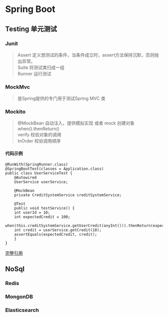 
# Spring Boot

## Testing 单元测试

### Junit
> Assert 定义想测试的条件，当条件成立时，assert方法保持沉默，否则抛出异常。  
> Suite 将测试类归成一组  
> Runner 运行测试  

### MockMvc 
> 是Spring提供的专门用于测试Spring MVC 类  

### Mockito
> @MockBean 自动注入，提供模拟实现 或者 mock 创建对象
> when().thenReturn()  
> verify 校验对象的调用  
> InOrder 校验调用顺序 

#### 代码示例
    @RunWith(SpringRunner.class)
    @SpringBootTest(classes = Application.class)
    public class UserServiceTest {
	    @Autowired
	    UserService userService;
	
        @MockBean
	    private CreditSystemService creditSystemService;

	    @Test
	    public void testService() {
		int userId = 10;
		int expectedCredit = 100;
		when(this.creditSystemService.getUserCredit(anyInt())).thenReturn(expectedCredit);
		int credit = userService.getCredit(10);
		assertEquals(expectedCredit, credit);
	    }
    }
    
[完整引用](https://github.com/Malcolmli/SpringBoot2Samples/tree/master/09_test/ch9.test)

## NoSql

### Redis
### MongonDB
### Elasticsearch
 
